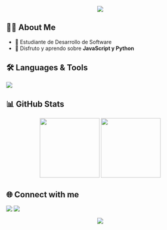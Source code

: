 <!-- Banner -->
<p align="center">
  <img src="https://capsule-render.vercel.app/api?type=waving&color=0:00c6ff,100:0072ff&height=200&section=header&text=Hi%20there!%20I'm%20Elkyat%20👋&fontSize=40&fontColor=ffffff&animation=fadeIn" />
</p>

## 👨‍💻 About Me
- 🔭 Estudiante de Desarrollo de Software
- 🌱 Disfruto y aprendo sobre **JavaScript y Python**

## 🛠️ Languages & Tools
<p>
  <img src="https://skillicons.dev/icons?i=js,python,cpp,html,css,nodejs,mysql,vscode,git,github" />
</p>

## 📊 GitHub Stats
<p align="center">
  <img src="https://github-readme-stats.vercel.app/api?username=Elkyat&show_icons=true&theme=tokyonight" height="160"/>
  <img src="https://github-readme-streak-stats.herokuapp.com/?user=Elkyat&theme=tokyonight" height="160"/>
</p>

## 🌐 Connect with me
<p>
  <a href="https://www.linkedin.com/in/tuusuario/"><img src="https://img.shields.io/badge/LinkedIn-blue?logo=linkedin&logoColor=white" /></a>
  <a href="mailto:tuemail@gmail.com"><img src="https://img.shields.io/badge/Gmail-red?logo=gmail&logoColor=white" /></a>
</p>

<!-- Footer -->
<p align="center">
  <img src="https://capsule-render.vercel.app/api?type=waving&color=0:0072ff,100:00c6ff&height=100&section=footer"/>
</p>
